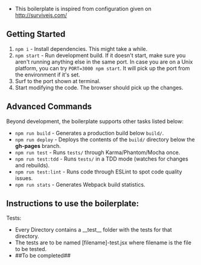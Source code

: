 * This boilerplate is inspired from configuration given on http://survivejs.com/

## Getting Started

1. `npm i` - Install dependencies. This might take a while.
2. `npm start` - Run development build. If it doesn't start, make sure you aren't running anything else in the same port. In case you are on a Unix platform, you can try `PORT=3000 npm start`. It will pick up the port from the environment if it's set.
3. Surf to the port shown at terminal.
4. Start modifying the code. The browser should pick up the changes.

## Advanced Commands

Beyond development, the boilerplate supports other tasks listed below:

* `npm run build` - Generates a production build below `build/`.
* `npm run deploy` - Deploys the contents of the `build/` directory below the **gh-pages** branch.
* `npm run test` - Runs `tests/` through Karma/Phantom/Mocha once.
* `npm run test:tdd` - Runs `tests/` in a TDD mode (watches for changes and rebuilds).
* `npm run test:lint` - Runs code through ESLint to spot code quality issues.
* `npm run stats` - Generates Webpack build statistics.

## Instructions to use the boilerplate:
Tests:
* Every Directory contains a \_\_test\_\_ folder with the tests for that directory.
* The tests are to be named [filename]-test.jsx where filename is the file to be tested.
* ##To be completed##

